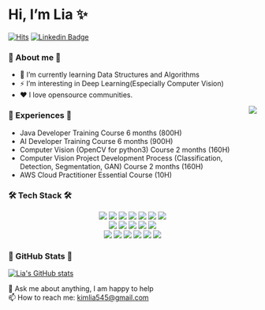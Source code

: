 # Hi, I’m Lia ✨
[![Hits](https://hits.seeyoufarm.com/api/count/incr/badge.svg?url=https%3A%2F%2Fgithub.com%2Fkimlia545&count_bg=%23EB8B10&title_bg=%23684327&icon=&icon_color=%23E7E7E7&title=VISIT&edge_flat=false)](https://github.com/kimlia545)
[![Linkedin Badge](https://img.shields.io/badge/-LinkedIn-blue?style=flat-square&logo=Linkedin&logoColor=white&link=https://www.linkedin.com/in/lia-kim-599b5a227/)](https://www.linkedin.com/in/lia-kim-599b5a227/)

### :christmas_tree: About me :christmas_tree:
- 🌱 I’m currently learning Data Structures and Algorithms
- ⚡ I’m interesting in Deep Learning(Especially Computer Vision)
- ❤️ I love opensource communities.

<img align='right' src="http://mazassumnida.wtf/api/v2/generate_badge?boj=ryeoeun">

### :birthday: Experiences :birthday:
- Java Developer Training Course 6 months (800H)
- AI Developer Training Course 6 months (900H)
- Computer Vision (OpenCV for python3) Course 2 months (160H)
- Computer Vision Project Development Process (Classification, Detection, Segmentation, GAN) Course 2 months (160H)
- AWS Cloud Practitioner Essential Course (10H)

### 🛠 Tech Stack 🛠
<p align="center">
<img src="https://img.shields.io/badge/Python-3776AB?style=for-the-badge&logo=Python&logoColor=white"> 
<img src="https://img.shields.io/badge/OpenCV-5C3EE8?style=for-the-badge&logo=OpenCV&logoColor=black"> 
<img src="https://img.shields.io/badge/Pytorch-EE4C2C?style=for-the-badge&logo=Pytorch&logoColor=black">  
<img src="https://img.shields.io/badge/Keras-D00000?style=for-the-badge&logo=Keras&logoColor=black"> 
<img src="https://img.shields.io/badge/Tensorflow-FF6F00?style=for-the-badge&logo=Tensorflow&logoColor=black"> 
<img src="https://img.shields.io/badge/github-181717?style=for-the-badge&logo=github&logoColor=white">  
<img src="https://img.shields.io/badge/linux-FCC624?style=for-the-badge&logo=linux&logoColor=black"> 
<br>  
<img src="https://img.shields.io/badge/R-276DC3?style=for-the-badge&logo=R&logoColor=black"> 
<img src="https://img.shields.io/badge/oracle-F80000?style=for-the-badge&logo=oracle&logoColor=white"> 
<img src="https://img.shields.io/badge/mysql-4479A1?style=for-the-badge&logo=mysql&logoColor=white"> 
<img src="https://img.shields.io/badge/mariaDB-003545?style=for-the-badge&logo=mariaDB&logoColor=white">  
<img src="https://img.shields.io/badge/Selenium-43B02A?style=for-the-badge&logo=Selenium&logoColor=black">  
<br>
<img src="https://img.shields.io/badge/JAVA-007396?style=for-the-badge&logo=java&logoColor=white"> 
<img src="https://img.shields.io/badge/Spring-6DB33F?style=for-the-badge&logo=Spring&logoColor=white"> 
<img src="https://img.shields.io/badge/javascript-F7DF1E?style=for-the-badge&logo=javascript&logoColor=black">  
<img src="https://img.shields.io/badge/jquery-0769AD?style=for-the-badge&logo=jquery&logoColor=white"> 
<img src="https://img.shields.io/badge/html5-E34F26?style=for-the-badge&logo=html5&logoColor=white">  
<img src="https://img.shields.io/badge/css3-1572B6?style=for-the-badge&logo=css3&logoColor=white"> 
</p>

### :musical_note: GitHub Stats :musical_note:
[![Lia's GitHub stats](https://github-readme-stats.vercel.app/api?username=kimlia545&hide_title=true&show_icons=true&include_all_commits=true&disable_animations=true&theme=vue)](https://github.com/anuraghazra/github-readme-stats)
  
💬 Ask me about anything, I am happy to help
<br>
📫 How to reach me: kimlia545@gmail.com

<!--
**kimlia545/kimlia545** is a ✨ _special_ ✨ repository because its `README.md` (this file) appears on your GitHub profile.



